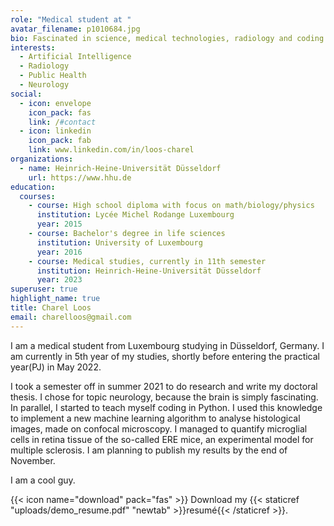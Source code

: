 ```yaml
---
role: "Medical student at "
avatar_filename: p1010684.jpg
bio: Fascinated in science, medical technologies, radiology and coding.
interests:
  - Artificial Intelligence
  - Radiology
  - Public Health
  - Neurology
social:
  - icon: envelope
    icon_pack: fas
    link: /#contact
  - icon: linkedin
    icon_pack: fab
    link: www.linkedin.com/in/loos-charel
organizations:
  - name: Heinrich-Heine-Universität Düsseldorf
    url: https://www.hhu.de
education:
  courses:
    - course: High school diploma with focus on math/biology/physics
      institution: Lycée Michel Rodange Luxembourg
      year: 2015
    - course: Bachelor's degree in life sciences
      institution: University of Luxembourg
      year: 2016
    - course: Medical studies, currently in 11th semester
      institution: Heinrich-Heine-Universität Düsseldorf
      year: 2023
superuser: true
highlight_name: true
title: Charel Loos
email: charelloos@gmail.com
---
```

I am a medical student from Luxembourg studying in Düsseldorf, Germany. I am currently in 5th year of my studies, shortly before entering the practical year(PJ) in May 2022.

I took a semester off in summer 2021 to do research and write my doctoral thesis. I chose for topic neurology, because the brain is simply fascinating. In parallel, I started to teach myself coding in Python. I used this knowledge to implement a new machine learning algorithm to analyse histological images,  made on confocal microscopy. I managed to quantify microglial cells in retina tissue of the so-called ERE mice, an experimental model for multiple sclerosis. I am planning to publish my results by the end of November.

I am a cool guy.









{{< icon name="download" pack="fas" >}} Download my {{< staticref "uploads/demo_resume.pdf" "newtab" >}}resumé{{< /staticref >}}.
